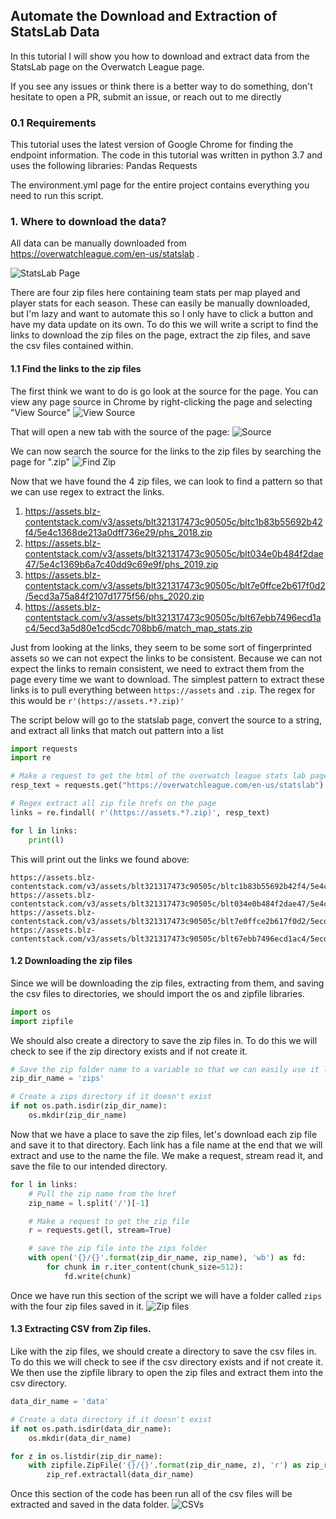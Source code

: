 ## Automate the Download and Extraction of StatsLab Data

In this tutorial I will show you how to download and extract data from the StatsLab page on the Overwatch League page.

If you see any issues or think there is a better way to do something,
don't hesitate to open a PR, submit an issue, or reach out to me directly

### 0.1 Requirements
This tutorial uses the latest version of Google Chrome for finding the endpoint information.
The code in this tutorial was written in python 3.7 and uses the following libraries:
Pandas
Requests

The environment.yml page for the entire project contains everything you need to run this script.


### 1. Where to download the data?

All data can be manually downloaded from https://overwatchleague.com/en-us/statslab .

![StatsLab Page](screen_shots/statslab_page.png)

There are four zip files here containing team stats per map played and player stats for each season.
These can easily be manually downloaded,
but I'm lazy and want to automate this so I only have to click a button
and have my data update on its own. To do this we will write a script to find the links to download the zip files on the page,
extract the zip files, and save the csv files contained within.

#### 1.1 Find the links to the zip files
The first think we want to do is go look at the source for the page.
You can view any page source in Chrome by right-clicking the page and selecting "View Source"
![View Source](screen_shots/view_source.png)

That will open a new tab with the source of the page:
![Source](screen_shots/source.png)

We can now search the source for the links to the zip files by searching the page for ".zip"
![Find Zip](screen_shots/find_zip.png)

Now that we have found the 4 zip files, we can look to find a pattern so that we can use regex to extract the links.

1. https://assets.blz-contentstack.com/v3/assets/blt321317473c90505c/bltc1b83b55692b42f4/5e4c1368de213a0dff736e29/phs_2018.zip
2. https://assets.blz-contentstack.com/v3/assets/blt321317473c90505c/blt034e0b484f2dae47/5e4c1369b6a7c40dd9c69e9f/phs_2019.zip
3. https://assets.blz-contentstack.com/v3/assets/blt321317473c90505c/blt7e0ffce2b617f0d2/5ecd3a75a84f2107d1775f56/phs_2020.zip
4. https://assets.blz-contentstack.com/v3/assets/blt321317473c90505c/blt67ebb7496ecd1ac4/5ecd3a5d80e1cd5cdc708bb6/match_map_stats.zip

Just from looking at the links, they seem to be some sort of fingerprinted assets so we can not expect the links to be consistent.
Because we can not expect the links to remain consistent, we need to extract them from the page every time we want to download. The simplest pattern to extract these links is to
pull everything between `https://assets` and `.zip`. The regex for this would be `r'(https://assets.*?.zip)'`


The script below will go to the statslab page, convert the source to a string, and extract all links that match out pattern into a list
```python
import requests
import re

# Make a request to get the html of the overwatch league stats lab page
resp_text = requests.get("https://overwatchleague.com/en-us/statslab").text

# Regex extract all zip file hrefs on the page
links = re.findall( r'(https://assets.*?.zip)', resp_text)

for l in links:
    print(l)
```
This will print out the links we found above:
```
https://assets.blz-contentstack.com/v3/assets/blt321317473c90505c/bltc1b83b55692b42f4/5e4c1368de213a0dff736e29/phs_2018.zip
https://assets.blz-contentstack.com/v3/assets/blt321317473c90505c/blt034e0b484f2dae47/5e4c1369b6a7c40dd9c69e9f/phs_2019.zip
https://assets.blz-contentstack.com/v3/assets/blt321317473c90505c/blt7e0ffce2b617f0d2/5ecd3a75a84f2107d1775f56/phs_2020.zip
https://assets.blz-contentstack.com/v3/assets/blt321317473c90505c/blt67ebb7496ecd1ac4/5ecd3a5d80e1cd5cdc708bb6/match_map_stats.zip
```

#### 1.2 Downloading the zip files
Since we will be downloading the zip files, extracting from them, and saving the csv files to directories, we should
import the os and zipfile libraries.
```python
import os
import zipfile
```

We should also create a directory to save the zip files in. To do this we will check to see if the zip directory exists
and if not create it.

```python
# Save the zip folder name to a variable so that we can easily use it later.
zip_dir_name = 'zips'

# Create a zips directory if it doesn't exist
if not os.path.isdir(zip_dir_name):
    os.mkdir(zip_dir_name)
```

Now that we have a place to save the zip files, let's download each zip file and save it to that directory.
Each link has a file name at the end that we will extract and use to the name the file. We make a request, stream read it, and save the file to our intended directory.

```python
for l in links:
    # Pull the zip name from the href
    zip_name = l.split('/')[-1]

    # Make a request to get the zip file
    r = requests.get(l, stream=True)

    # save the zip file into the zips folder
    with open('{}/{}'.format(zip_dir_name, zip_name), 'wb') as fd:
        for chunk in r.iter_content(chunk_size=512):
            fd.write(chunk)
```

Once we have run this section of the script we will have a folder called `zips` with the four zip files saved in it.
![Zip files](screen_shots/saved_zips.png)

#### 1.3 Extracting CSV from Zip files.

Like with the zip files, we should create a directory to save the csv files in. To do this we will check to see if the csv directory exists
and if not create it. We then use the zipfile library to open the zip files and extract them into the csv directory.

```python
data_dir_name = 'data'

# Create a data directory if it doesn't exist
if not os.path.isdir(data_dir_name):
    os.mkdir(data_dir_name)

for z in os.listdir(zip_dir_name):
    with zipfile.ZipFile('{}/{}'.format(zip_dir_name, z), 'r') as zip_ref:
        zip_ref.extractall(data_dir_name)
```

Once this section of the code has been run all of the csv files will be extracted and saved in the data folder.
![CSVs](screen_shots/csvs.png)


